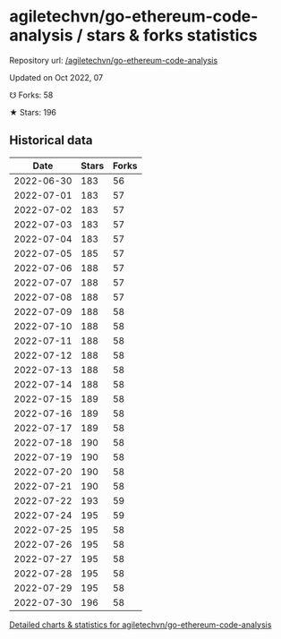 # agiletechvn/go-ethereum-code-analysis / stars & forks statistics

Repository url: [/agiletechvn/go-ethereum-code-analysis](https://github.com/agiletechvn/go-ethereum-code-analysis)

Updated on Oct 2022, 07

☋ Forks: 58

★ Stars: 196

## Historical data
| Date | Stars | Forks |
|------|-------|-------|
| 2022-06-30 | 183 | 56 | 
| 2022-07-01 | 183 | 57 | 
| 2022-07-02 | 183 | 57 | 
| 2022-07-03 | 183 | 57 | 
| 2022-07-04 | 183 | 57 | 
| 2022-07-05 | 185 | 57 | 
| 2022-07-06 | 188 | 57 | 
| 2022-07-07 | 188 | 57 | 
| 2022-07-08 | 188 | 57 | 
| 2022-07-09 | 188 | 58 | 
| 2022-07-10 | 188 | 58 | 
| 2022-07-11 | 188 | 58 | 
| 2022-07-12 | 188 | 58 | 
| 2022-07-13 | 188 | 58 | 
| 2022-07-14 | 188 | 58 | 
| 2022-07-15 | 189 | 58 | 
| 2022-07-16 | 189 | 58 | 
| 2022-07-17 | 189 | 58 | 
| 2022-07-18 | 190 | 58 | 
| 2022-07-19 | 190 | 58 | 
| 2022-07-20 | 190 | 58 | 
| 2022-07-21 | 190 | 58 | 
| 2022-07-22 | 193 | 59 | 
| 2022-07-24 | 195 | 59 | 
| 2022-07-25 | 195 | 58 | 
| 2022-07-26 | 195 | 58 | 
| 2022-07-27 | 195 | 58 | 
| 2022-07-28 | 195 | 58 | 
| 2022-07-29 | 195 | 58 | 
| 2022-07-30 | 196 | 58 | 


[Detailed charts & statistics for agiletechvn/go-ethereum-code-analysis](https://reviewgithub.com/rep/agiletechvn/go-ethereum-code-analysis)
